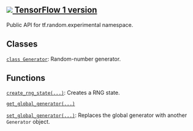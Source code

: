 [ ![](https://tensorflow.google.cn/images/tf_logo_32px.png) TensorFlow 1
version](/versions/r1.15/api_docs/python/tf/random/experimental)  
---  
  
Public API for tf.random.experimental namespace.

## Classes

[`class
Generator`](https://tensorflow.google.cn/api_docs/python/tf/random/experimental/Generator):
Random-number generator.

## Functions

[`create_rng_state(...)`](https://tensorflow.google.cn/api_docs/python/tf/random/experimental/create_rng_state):
Creates a RNG state.

[`get_global_generator(...)`](https://tensorflow.google.cn/api_docs/python/tf/random/experimental/get_global_generator)

[`set_global_generator(...)`](https://tensorflow.google.cn/api_docs/python/tf/random/experimental/set_global_generator):
Replaces the global generator with another `Generator` object.

